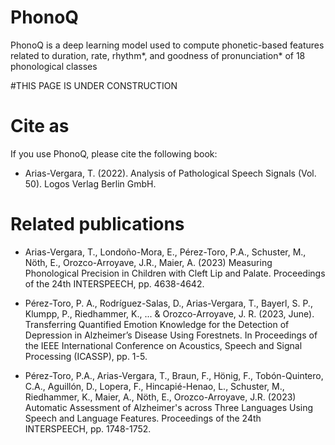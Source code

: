# PhonoQ
PhonoQ is a deep learning model used to compute phonetic-based features related to duration, rate, rhythm*, and goodness of pronunciation* of 18 phonological classes

#THIS PAGE IS UNDER CONSTRUCTION

# Cite as
If you use PhonoQ, please cite the following book:

- Arias-Vergara, T. (2022). Analysis of Pathological Speech Signals (Vol. 50). Logos Verlag Berlin GmbH.

# Related publications
 - Arias-Vergara, T., Londoño-Mora, E., Pérez-Toro, P.A., Schuster, M., Nöth, E., Orozco-Arroyave, J.R., Maier, A. (2023) Measuring Phonological Precision in Children with Cleft Lip and Palate. Proceedings of the 24th INTERSPEECH, pp. 4638-4642.

- Pérez-Toro, P. A., Rodríguez-Salas, D., Arias-Vergara, T., Bayerl, S. P., Klumpp, P., Riedhammer, K., ... & Orozco-Arroyave, J. R. (2023, June). Transferring Quantified Emotion Knowledge for the Detection of Depression in Alzheimer’s Disease Using Forestnets. In Proceedings of the IEEE International Conference on Acoustics, Speech and Signal Processing (ICASSP), pp. 1-5.

- Pérez-Toro, P.A., Arias-Vergara, T., Braun, F., Hönig, F., Tobón-Quintero, C.A., Aguillón, D., Lopera, F., Hincapié-Henao, L., Schuster, M., Riedhammer, K., Maier, A., Nöth, E., Orozco-Arroyave, J.R. (2023) Automatic Assessment of Alzheimer's across Three Languages Using Speech and Language Features. Proceedings of the 24th INTERSPEECH, pp. 1748-1752.


